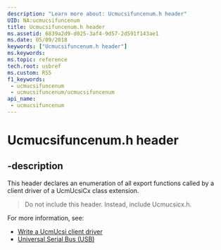 ```yaml
---
description: "Learn more about: Ucmucsifuncenum.h header"
UID: NA:ucmucsifuncenum
title: Ucmucsifuncenum.h header
ms.assetid: 6839a2d9-d025-3af4-9d57-2d591f143ae1
ms.date: 05/09/2018
keywords: ["Ucmucsifuncenum.h header"]
ms.keywords: 
ms.topic: reference
tech.root: usbref
ms.custom: RS5
f1_keywords:
 - ucmucsifuncenum
 - ucmucsifuncenum/ucmucsifuncenum
api_name:
 - ucmucsifuncenum
---
```


# Ucmucsifuncenum.h header


## -description

This header declares an enumeration of all export functions called by a client driver of a UcmUcsiCx class extension. 

> Do not include this header. Instead, include Ucmucsicx.h.

For more information, see:
- [Write a UcmUcsi client driver](/windows-hardware/drivers/usbcon/write-a-ucsi-driver)
- [Universal Serial Bus (USB)](/windows-hardware/drivers/usbcon)

